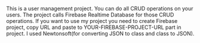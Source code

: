 This is a user management project. You can do all CRUD operations on your users. The project calls Firebase Realtime Database for those CRUD operations. If you want to use my project you need to create Firebase project, copy URL and paste to YOUR-FIREBASE-PROJECT-URL part in project. I used Newtonsoft(for converting JSON to class and class to JSON).
